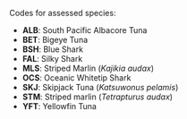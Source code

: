 Codes for assessed species:  

* **ALB**: South Pacific Albacore Tuna
* **BET**: Bigeye Tuna
* **BSH**: Blue Shark
* **FAL**: Silky Shark
* **MLS**: Striped Marlin (*Kajikia audax*)
* **OCS**: Oceanic Whitetip Shark
* **SKJ**: Skipjack Tuna (*Katsuwonus pelamis*)
* **STM**: Striped marlin (*Tetrapturus audax*) 
* **YFT**: Yellowfin Tuna